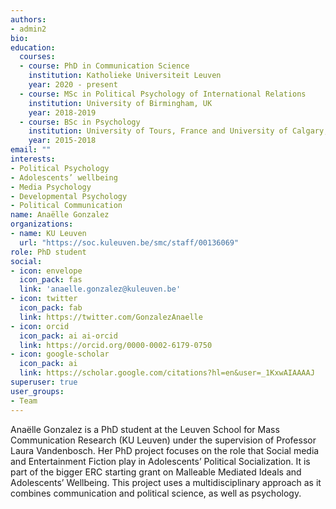 ```yaml
---
authors:
- admin2
bio:
education:
  courses:
  - course: PhD in Communication Science
    institution: Katholieke Universiteit Leuven
    year: 2020 - present
  - course: MSc in Political Psychology of International Relations
    institution: University of Birmingham, UK
    year: 2018-2019
  - course: BSc in Psychology
    institution: University of Tours, France and University of Calgary, Canada
    year: 2015-2018
email: ""
interests:
- Political Psychology
- Adolescents’ wellbeing
- Media Psychology
- Developmental Psychology
- Political Communication
name: Anaëlle Gonzalez
organizations:
- name: KU Leuven
  url: "https://soc.kuleuven.be/smc/staff/00136069"
role: PhD student
social:
- icon: envelope
  icon_pack: fas
  link: 'anaelle.gonzalez@kuleuven.be'
- icon: twitter
  icon_pack: fab
  link: https://twitter.com/GonzalezAnaelle
- icon: orcid
  icon_pack: ai ai-orcid
  link: https://orcid.org/0000-0002-6179-0750
- icon: google-scholar
  icon_pack: ai
  link: https://scholar.google.com/citations?hl=en&user=_1KxwAIAAAAJ
superuser: true
user_groups:
- Team
---
```


Anaëlle Gonzalez is a PhD student at the Leuven School for Mass Communication Research (KU Leuven) under the supervision of Professor Laura Vandenbosch. Her PhD project focuses on the role that Social media and Entertainment Fiction play in Adolescents’ Political Socialization. It is part of the bigger ERC starting grant on Malleable Mediated Ideals and Adolescents’ Wellbeing. This project uses a multidisciplinary approach as it combines communication and political science, as well as psychology.